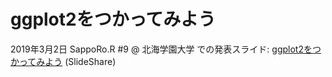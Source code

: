# ggplot2をつかってみよう

2019年3月2日 SappoRo.R #9 @ 北海学園大学 での発表スライド: 
<a href="https://www.slideshare.net/hirokito/ggplot2-134222384">ggplot2をつかってみよう</a> (SlideShare)
